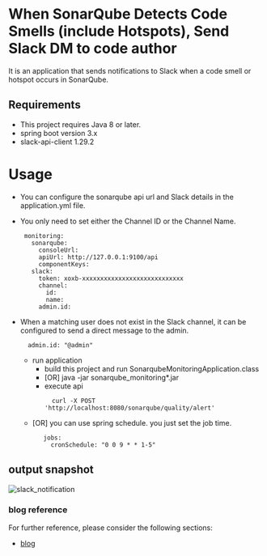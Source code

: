 # When SonarQube Detects Code Smells (include Hotspots), Send Slack DM to code author

It is an application that sends notifications to Slack when a code smell or hotspot occurs in SonarQube.

## Requirements

* This project requires Java 8 or later.
* spring boot version 3.x
* slack-api-client 1.29.2

# Usage

* You can configure the sonarqube api url and Slack details in the application.yml file.
* You only need to set either the Channel ID or the Channel Name.
   ```
    monitoring:
      sonarqube:
        consoleUrl:
        apiUrl: http://127.0.0.1:9100/api
        componentKeys:
      slack:
        token: xoxb-xxxxxxxxxxxxxxxxxxxxxxxxxxxx
        channel:
          id:
          name:
        admin.id:
    ```
* When a matching user does not exist in the Slack channel, it can be configured to send a direct message to the admin.
  ```
    admin.id: "@admin"
  ```

  * run application
      * build this project and run SonarqubeMonitoringApplication.class
      * [OR] java -jar sonarqube_monitoring*.jar
      * execute api
        ```
          curl -X POST 'http://localhost:8080/sonarqube/quality/alert'
        ```
  * [OR] you can use spring schedule. you just set the job time.
    ```
       jobs:
         cronSchedule: "0 0 9 * * 1-5"
    ```

## output snapshot
![slack_notification](https://tnfhrnsss.github.io/docs/sub-projects/img/sonarqube_codesmell_slack_notification.png)

### blog reference

For further reference, please consider the following sections:

* [blog](https://tnfhrnsss.github.io/docs/sub-projects/sonarqube_codesmell_slack_notification/)

